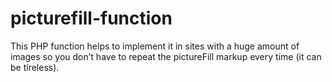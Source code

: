 picturefill-function
====================

This PHP function helps to implement it in sites with a huge amount of images so you don’t have to repeat the pictureFill markup every time (it can be tireless).
